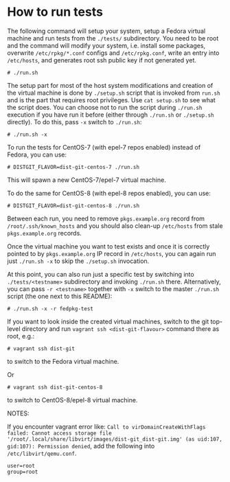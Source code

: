 How to run tests
================

The following command will setup your system, setup a Fedora virtual machine and run tests from the `./tests/` subdirectory. You need to be root and the command will modify your system, i.e. install some packages, overwrite `/etc/rpkg/*.conf` configs and `/etc/rpkg.conf`, write an entry into `/etc/hosts`, and generates root ssh public key if not generated yet.

```
# ./run.sh
```

The setup part for most of the host system modifications and creation of the virtual machine is done by `./setup.sh` script that is invoked from `run.sh` and is the part that requires root privileges. Use `cat setup.sh` to see what the script does. You can choose not to run the script during `./run.sh` execution if you have run it before (either through `./run.sh` or `./setup.sh` directly). To do this, pass `-x` switch to `./run.sh`:

```
# ./run.sh -x
```

To run the tests for CentOS-7 (with epel-7 repos enabled) instead of Fedora, you can use:

```
# DISTGIT_FLAVOR=dist-git-centos-7 ./run.sh
```

This will spawn a new CentOS-7/epel-7 virtual machine.

To do the same for CentOS-8 (with epel-8 repos enabled), you can use:

```
# DISTGIT_FLAVOR=dist-git-centos-8 ./run.sh
```

Between each run, you need to remove `pkgs.example.org` record from `/root/.ssh/known_hosts` and you should also clean-up `/etc/hosts` from stale `pkgs.example.org` records.

Once the virtual machine you want to test exists and once it is correctly pointed to by `pkgs.example.org` IP record in `/etc/hosts`, you can again run just `./run.sh -x` to skip the `./setup.sh` invocation.

At this point, you can also run just a specific test by switching into `./tests/<testname>` subdirectory and invoking `./run.sh` there. Alternatively, you can pass `-r <testname>` together with `-x` switch to the master `./run.sh` script (the one next to this README):

```
# ./run.sh -x -r fedpkg-test
```

If you want to look inside the created virtual machines, switch to the git top-level directory and run `vagrant ssh <dist-git-flavour>` command there as root, e.g.:

```
# vagrant ssh dist-git
```

to switch to the Fedora virtual machine.

Or

```
# vagrant ssh dist-git-centos-8
```

to switch to CentOS-8/epel-8 virtual machine.

NOTES:

If you encounter vagrant error like: `Call to virDomainCreateWithFlags failed: Cannot access storage file '/root/.local/share/libvirt/images/dist-git_dist-git.img' (as uid:107, gid:107): Permission denied`, add the following into `/etc/libvirt/qemu.conf`.

```
user=root
group=root
```
